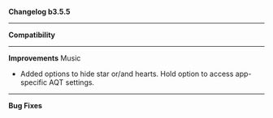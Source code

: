 **Changelog b3.5.5**

----
**Compatibility**


----
**Improvements**
Music
- Added options to hide star or/and hearts. Hold option to access app-specific AQT settings.

----
**Bug Fixes**

